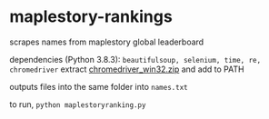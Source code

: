 # maplestory-rankings
scrapes names from maplestory global leaderboard

dependencies (Python 3.8.3):
```beautifulsoup, selenium, time, re, chromedriver```
extract [chromedriver_win32.zip](https://chromedriver.storage.googleapis.com/90.0.4430.24/chromedriver_win32.zip) and add to PATH

outputs files into the same folder into `names.txt`

to run, `python maplestoryranking.py`
